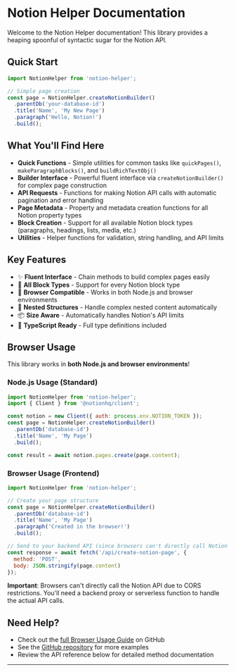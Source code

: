 # Notion Helper Documentation

Welcome to the Notion Helper documentation! This library provides a heaping spoonful of syntactic sugar for the Notion API.

## Quick Start

```javascript
import NotionHelper from 'notion-helper';

// Simple page creation
const page = NotionHelper.createNotionBuilder()
  .parentDb('your-database-id')
  .title('Name', 'My New Page')
  .paragraph('Hello, Notion!')
  .build();
```

## What You'll Find Here

- **Quick Functions** - Simple utilities for common tasks like `quickPages()`, `makeParagraphBlocks()`, and `buildRichTextObj()`
- **Builder Interface** - Powerful fluent interface via `createNotionBuilder()` for complex page construction
- **API Requests** - Functions for making Notion API calls with automatic pagination and error handling
- **Page Metadata** - Property and metadata creation functions for all Notion property types
- **Block Creation** - Support for all available Notion block types (paragraphs, headings, lists, media, etc.)
- **Utilities** - Helper functions for validation, string handling, and API limits

## Key Features

- ✨ **Fluent Interface** - Chain methods to build complex pages easily
- 🧱 **All Block Types** - Support for every Notion block type
- 📱 **Browser Compatible** - Works in both Node.js and browser environments
- 🔗 **Nested Structures** - Handle complex nested content automatically
- 📦 **Size Aware** - Automatically handles Notion's API limits
- 🔧 **TypeScript Ready** - Full type definitions included

## Browser Usage

This library works in **both Node.js and browser environments**!

### Node.js Usage (Standard)
```javascript
import NotionHelper from 'notion-helper';
import { Client } from '@notionhq/client';

const notion = new Client({ auth: process.env.NOTION_TOKEN });
const page = NotionHelper.createNotionBuilder()
  .parentDb('database-id')
  .title('Name', 'My Page')
  .build();

const result = await notion.pages.create(page.content);
```

### Browser Usage (Frontend)
```javascript
import NotionHelper from 'notion-helper';

// Create your page structure
const page = NotionHelper.createNotionBuilder()
  .parentDb('database-id')
  .title('Name', 'My Page')
  .paragraph('Created in the browser!')
  .build();

// Send to your backend API (since browsers can't directly call Notion API)
const response = await fetch('/api/create-notion-page', {
  method: 'POST',
  body: JSON.stringify(page.content)
});
```

**Important**: Browsers can't directly call the Notion API due to CORS restrictions. You'll need a backend proxy or serverless function to handle the actual API calls.

## Need Help?

- Check out the [full Browser Usage Guide](https://github.com/TomFrankly/notion-helper/blob/main/BROWSER_USAGE.md) on GitHub
- See the [GitHub repository](https://github.com/TomFrankly/notion-helper) for more examples
- Review the API reference below for detailed method documentation

--- 